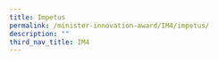 ```yaml
---
title: Impetus
permalink: /minister-innovation-award/IM4/impetus/
description: ""
third_nav_title: IM4
---
```

